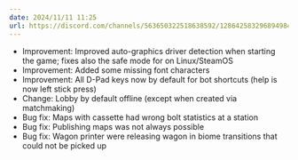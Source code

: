 ```yaml
---
date: 2024/11/11 11:25
url: https://discord.com/channels/563650322518638592/1286425832968949840/1305357689412390942
---
```

- Improvement: Improved auto-graphics driver detection when starting the game; fixes also the safe mode for on Linux/SteamOS
- Improvement: Added some missing font characters
- Improvement: All D-Pad keys now by default for bot shortcuts (help is now left stick press)
- Change: Lobby by default offline (except when created via matchmaking)
- Bug fix: Maps with cassette had wrong bolt statistics at a station
- Bug fix: Publishing maps was not always possible
- Bug fix: Wagon printer were releasing wagon in biome transitions that could not be picked up